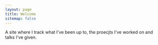 ```yaml
---
layout: page
title: Welcome
sitemap: false
---
```


A site where I track what I've been up to, the proecjts I've worked on and talks I've given.